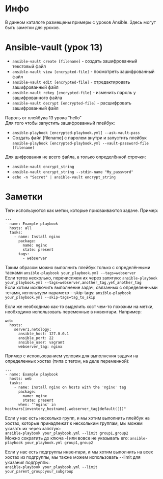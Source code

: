 # Инфо
В данном каталоге размещены примеры с уроков Ansible. Здесь могут быть заметки для уроков.
  
# Ansible-vault (урок 13)  
* ```ansible-vault create [filename]``` - создать зашифрованный текстовый файл
* ```ansible-vault view [encrypted-file]``` - посмотреть зашифрованный файл
* ```ansible-vault edit [encrypted-file]``` - отредактировать зашифрованный файл
* ```ansible-vault rekey [encrypted-file]``` - изменить пароль у зашифрованного файла
* ```ansible-vault decrypt [encrypted-file]``` - расшифровать зашифрованный файл

Пароль от плейбука 13 урока "hello"  
Для того чтобы запустить зашифрованный плейбук:  
* ```ansible-playbook [encrypted-playbook.yml] --ask-vault-pass```
* Создать файл [filename] с паролем внутри и запустить плейбук ```ansible-playbook [encrypted-playbook.yml --vault-password-file [filename]```  
  
Для шифрования не всего файла, а только определённой строчки:  
* ```ansible-vault encrypt_string```
* ```ansible-vault encrypt_string --stdin-name "My_password"```
* ```echo -n "Secret" | ansible-vault encrypt_string```
  
# Заметки
Теги используются как метки, которые присваиваются задаче. Пример:  
```
---
- name: Example playbook
  hosts: all
  tasks:
    - name: Install nginx
      package:
        name: nginx
        state: present
      tags:
        - webserver
```  
Таким образом можно выполнить плейбук только с определёнными тасками ```ansible-playbook your_playbook.yml --tags=webserver```  
Если тегов несколько, перечисляем их через запятую: ```ansible-playbook your_playbook.yml --tags=webserver,another_tag,yet_another_tag```  
Если хотим исключить выполнение задач, связанных с определенными тегами, используем параметр --skip-tags: ```ansible-playbook your_playbook.yml --skip-tags=tag_to_skip```  
  
Если же необходимо как-то выделить хост чем-то похожим на метки, необходимо использовать переменные в инвентари. Например:  
```
web:
  hosts:
    server1.netology:
      ansible_host: 127.0.0.1
      ansible_port: 22
      ansible_user: vagrant
      webserver_tag: nginx
```  
Пример с использованием условия для выполнения задачи на определенных хостах (типа с тегом, на деле переменной):  
```
---
- name: Example playbook
  hosts: web
  tasks:
    - name: Install nginx on hosts with the 'nginx' tag
      package:
        name: nginx
        state: present
      when: "'nginx' in hostvars[inventory_hostname].webserver_tag|default([])"
```  
  
Если у нас есть несколько групп, и мы хотим выполнить плейбук на хостах, которые принадлежат к нескольким группам, мы можем указать их через запятую:  
```ansible-playbook your_playbook.yml --limit group1,group2```  
Можно сократить до ключа -l или вовсе не указывать его: ```ansible-playbook your_playbook.yml group1,group2```  
  
Если у нас есть подгруппы инвентари, и мы хотим выполнить на всех хостах из подгруппы, мы также можем использовать --limit для указания подгруппы:  
```ansible-playbook your_playbook.yml --limit your_parent_group:your_subgroup```  
  
